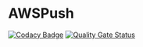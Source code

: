 # AWSPush

[![Codacy Badge](https://api.codacy.com/project/badge/Grade/9dca43f730b94499bb3371d870fc2110)](https://app.codacy.com/manual/rohit5k2/AWSPush?utm_source=github.com&utm_medium=referral&utm_content=rohit5k2/AWSPush&utm_campaign=Badge_Grade_Dashboard)
[![Quality Gate Status](https://sonarcloud.io/api/project_badges/measure?project=rohit5k2_AWSPush&metric=alert_status)](https://sonarcloud.io/dashboard?id=rohit5k2_AWSPush)
